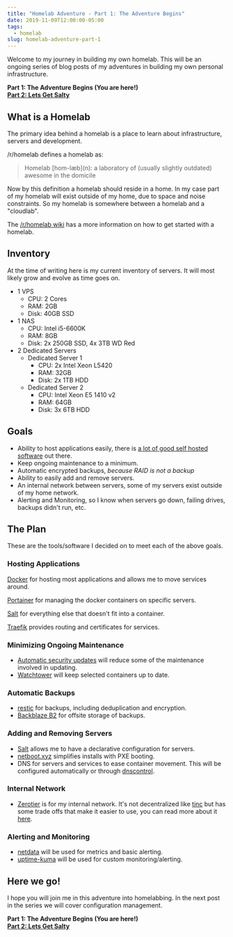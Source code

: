 ```yaml
---
title: "Homelab Adventure - Part 1: The Adventure Begins"
date: 2019-11-09T12:00:00-05:00
tags:
  - homelab
slug: homelab-adventure-part-1
---
```


Welcome to my journey in building my own homelab. This will be an ongoing series of blog posts of my adventures in building my own personal infrastructure.

<!--more-->

**Part 1: The Adventure Begins (You are here!)**  
[**Part 2: Lets Get Salty**](/posts/homelab-adventure-part-2/)

## What is a Homelab

The primary idea behind a homelab is a place to learn about infrastructure, servers and development.

/r/homelab defines a homelab as:

> Homelab \[hom-læb\](n): a laboratory of (usually slightly outdated) awesome in the domicile

Now by this definition a homelab should reside in a home. In my case part of my homelab will exist outside of my home, due to space and noise constraints. So my homelab is somewhere between a homelab and a "cloudlab".

The [/r/homelab wiki](https://www.reddit.com/r/homelab/wiki/introduction) has a more information on how to get started with a homelab.

## Inventory

At the time of writing here is my current inventory of servers. It will most likely grow and evolve as time goes on.

- 1 VPS
  - CPU: 2 Cores
  - RAM: 2GB
  - Disk: 40GB SSD
- 1 NAS
  - CPU: Intel i5-6600K
  - RAM: 8GB
  - Disk: 2x 250GB SSD, 4x 3TB WD Red
- 2 Dedicated Servers
  - Dedicated Server 1
    - CPU: 2x Intel Xeon L5420
    - RAM: 32GB
    - Disk: 2x 1TB HDD
  - Dedicated Server 2
    - CPU: Intel Xeon E5 1410 v2
    - RAM: 64GB
    - Disk: 3x 6TB HDD

## Goals

- Ability to host applications easily, there is [a lot of good self hosted software](https://github.com/awesome-selfhosted/awesome-selfhosted) out there.
- Keep ongoing maintenance to a minimum.
- Automatic encrypted backups, _because RAID is not a backup_
- Ability to easily add and remove servers.
- An internal network between servers, some of my servers exist outside of my home network.
- Alerting and Monitoring, so I know when servers go down, failing drives, backups didn't run, etc.

## The Plan

These are the tools/software I decided on to meet each of the above goals.

### Hosting Applications

[Docker](https://www.docker.com/) for hosting most applications and allows me to move services around.

[Portainer](https://www.portainer.io/) for managing the docker containers on specific servers.

[Salt](https://github.com/saltstack/salt) for everything else that doesn't fit into a container.

[Traefik](https://traefik.io/) provides routing and certificates for services.

### Minimizing Ongoing Maintenance

- [Automatic security updates](https://help.ubuntu.com/community/AutomaticSecurityUpdates) will reduce some of the maintenance involved in updating.
- [Watchtower](https://github.com/containrrr/watchtower) will keep selected containers up to date.

### Automatic Backups

- [restic](https://restic.net/) for backups, including deduplication and encryption.
- [Backblaze B2](https://www.backblaze.com/b2/cloud-storage.html) for offsite storage of backups.

### Adding and Removing Servers

- [Salt](https://github.com/saltstack/salt) allows me to have a declarative configuration for servers.
- [netboot.xyz](https://netboot.xyz/) simplifies installs with PXE booting.
- DNS for servers and services to ease container movement. This will be configured automatically or through [dnscontrol](https://github.com/StackExchange/dnscontrol).

### Internal Network

- [Zerotier](https://www.zerotier.com/) is for my internal network. It's not decentralized like [tinc](https://www.tinc-vpn.org/) but has some trade offs that make it easier to use, you can read more about it [here](http://adamierymenko.com/decentralization.html).

### Alerting and Monitoring

- [netdata](https://github.com/netdata/netdata) will be used for metrics and basic alerting.
- [uptime-kuma](https://github.com/louislam/uptime-kuma) will be used for custom monitoring/alerting.

## Here we go!

I hope you will join me in this adventure into homelabbing. In the next post in the series we will cover configuration management.

**Part 1: The Adventure Begins (You are here!)**  
[**Part 2: Lets Get Salty**](/posts/homelab-adventure-part-2/)
